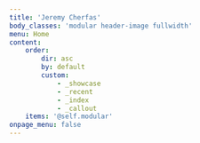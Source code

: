 ```yaml
---
title: 'Jeremy Cherfas'
body_classes: 'modular header-image fullwidth'
menu: Home
content:
    order:
        dir: asc
        by: default
        custom:
            - _showcase
            - _recent
            - _index
            - _callout
    items: '@self.modular'
onpage_menu: false
---
```


